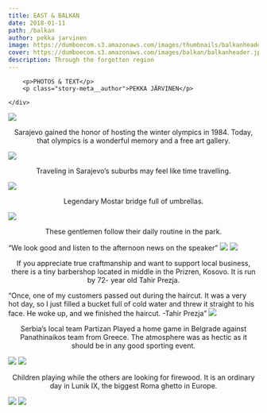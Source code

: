 ```yaml
---
title: EAST & BALKAN
date: 2018-01-11
path: /balkan
author: pekka jarvinen
image: https://dumboecom.s3.amazonaws.com/images/thumbnails/balkanheader.jpg
cover: https://dumboecom.s3.amazonaws.com/images/balkan/balkanheader.jpg
description: Through the forgotten region
---
```


<div class="story">
    <div class="story-meta">
         
        <p>PHOTOS & TEXT</p>
        <p class="story-meta__author">PEKKA JÄRVINEN</p>
   
    </div>
<div class="story-body">
 
<img src="https://dumboecom.s3.amazonaws.com/images/balkan/balkan1.jpg">
<p style="text-align:center">Sarajevo gained the honor of hosting the winter olympics in 1984. Today, that olympics is a wonderful memory and a free art gallery.</p>

<img src="https://dumboecom.s3.amazonaws.com/images/balkan/balkan2.jpg">
<p style="text-align:center">Traveling in Sarajevo’s suburbs may feel like time travelling.</p>

<img src="https://dumboecom.s3.amazonaws.com/images/balkan/balkan3.jpg">
<p style="text-align:center">Legendary Mostar bridge full of umbrellas.</p>

<img src="https://dumboecom.s3.amazonaws.com/images/balkan/balkan4.jpg">
<p style="text-align:center">These gentlemen follow their daily routine in the park.</p>
<q>We look good and listen to the afternoon news on the speaker</q>

<img src="https://dumboecom.s3.amazonaws.com/images/balkan/balkan5.jpg">

<img src="https://dumboecom.s3.amazonaws.com/images/balkan/balkan6.jpg">
<p style="text-align:center">If you appreciate true craftmanship and want to support local business, there is a tiny barbershop located in middle in the Prizren, Kosovo. It is run by 72- year old Tahir Prezja.</p>
<q>Once, one of my customers passed out during the haircut. It was a very hot day, so I just filled a bucket full of cold water and threw it straight to his face. He woke up, and we finished the haircut. -Tahir Prezja</q>

<img src="https://dumboecom.s3.amazonaws.com/images/balkan/balkan7.jpg">
<p style="text-align:center">Serbia’s local team Partizan Played a home game in Belgrade against Panathinaikos team from Greece. The atmosphere was as hectic as it should be in any good sporting event.</p>

<img src="https://dumboecom.s3.amazonaws.com/images/balkan/balkan8.jpg">

<img src="https://dumboecom.s3.amazonaws.com/images/balkan/balkan9.jpg">
<p style="text-align:center">Children playing while the others are looking for firewood. It is an ordinary day in Lunik IX, the biggest Roma ghetto in Europe.</p>

<img src="https://dumboecom.s3.amazonaws.com/images/balkan/balkan10.jpg">
<img src="https://dumboecom.s3.amazonaws.com/images/balkan/balkan11.jpg">
       
</div>
</div>
